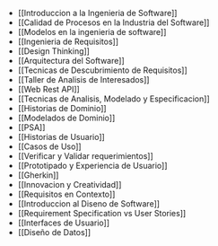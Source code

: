 - [[Introduccion a la Ingenieria de Software]]
- [[Calidad de Procesos en la Industria del Software]]
- [[Modelos en la ingenieria de software]]
- [[Ingenieria de Requisitos]]
- [[Design Thinking]]
- [[Arquitectura del Software]]
- [[Tecnicas de Descubrimiento de Requisitos]]
- [[Taller de Analisis de Interesados]]
- [[Web Rest API]]
- [[Tecnicas de Analisis, Modelado y Especificacion]]
- [[Historias de Dominio]]
- [[Modelados de Dominio]]
- [[PSA]]
- [[Historias de Usuario]]
- [[Casos de Uso]]
- [[Verificar y Validar requerimientos]]
- [[Prototipado y Experiencia de Usuario]]
- [[Gherkin]]
- [[Innovacion y Creatividad]]
- [[Requisitos en Contexto]]
- [[Introduccion al Diseno de Software]]
- [[Requirement Specification vs User Stories]]
- [[Interfaces de Usuario]]
- [[Diseño de Datos]]

